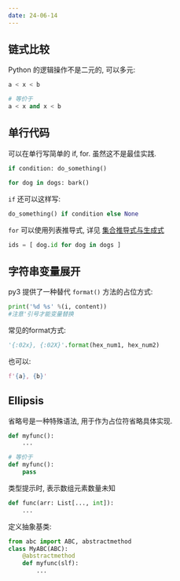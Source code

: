 ```yaml
---
date: 24-06-14
---
```


## 链式比较

Python 的逻辑操作不是二元的, 可以多元:

```python
a < x < b

# 等价于
a < x and x < b
```

## 单行代码

可以在单行写简单的 if, for. 虽然这不是最佳实践.

```python
if condition: do_something()

for dog in dogs: bark()
```

`if` 还可以这样写:

```python
do_something() if condition else None
```

`for` 可以使用列表推导式, 详见 [集合推导式与生成式](集合推导式与生成式.md)

```python
ids = [ dog.id for dog in dogs ]
```

## 字符串变量展开

py3 提供了一种替代 `format()` 方法的占位方式:
```python
print('%d %s' %(i, content))
#注意'引号才能变量替换
```

常见的format方式:
```python
'{:02x}, {:02X}'.format(hex_num1, hex_num2)
```

也可以:
```python
f'{a}, {b}'
```

## Ellipsis

省略号是一种特殊语法, 用于作为占位符省略具体实现.

```python
def myfunc():
	...

# 等价于
def myfunc():
	pass
```

类型提示时, 表示数组元素数量未知

```python
def func(arr: List[..., int]):
	...
```

定义抽象基类:

```python
from abc import ABC, abstractmethod
class MyABC(ABC):
	@abstractmethod
	def myfunc(slf):
		...
```
